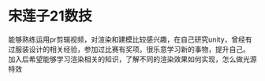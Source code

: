# 宋莲子21数技
能够熟练运用pr剪辑视频，对渲染和建模比较感兴趣，在自己研究unity，曾经有过服装设计的相关经验，参加过比赛有奖项。很乐意学习新的事物，提升自己。
加入后希望能够学习渲染相关的知识，了解不同的渲染效果如何实现，怎么做光源特效
